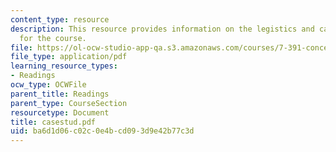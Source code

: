 ```yaml
---
content_type: resource
description: This resource provides information on the legistics and case studies
  for the course.
file: https://ol-ocw-studio-app-qa.s3.amazonaws.com/courses/7-391-concept-centered-teaching-spring-2006/ba6d1d06c02c0e4bcd093d9e42b77c3d_casestud.pdf
file_type: application/pdf
learning_resource_types:
- Readings
ocw_type: OCWFile
parent_title: Readings
parent_type: CourseSection
resourcetype: Document
title: casestud.pdf
uid: ba6d1d06-c02c-0e4b-cd09-3d9e42b77c3d
---
```

